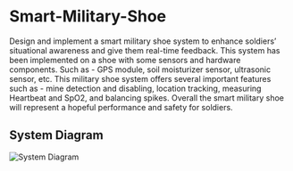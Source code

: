 # Smart-Military-Shoe
Design and implement a smart military shoe system to enhance soldiers’ situational awareness and give them real-time feedback. This system has been implemented on a shoe with some sensors and hardware components. Such as - GPS module, soil moisturizer sensor, ultrasonic sensor, etc. This military shoe system offers several important features such as - mine detection and disabling, location tracking, measuring Heartbeat and SpO2, and balancing spikes. Overall the smart military shoe will represent a hopeful performance and safety for soldiers.

## System Diagram
![System Diagram](Images/Blank%diagram.jpeg)
